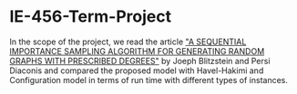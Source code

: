 # IE-456-Term-Project
In the scope of the project, we read the article ["A SEQUENTIAL IMPORTANCE SAMPLING ALGORITHM FOR GENERATING RANDOM GRAPHS WITH PRESCRIBED DEGREES"](https://statweb.stanford.edu/~cgates/PERSI/papers/GraphAlgorithm.pdf) by Joeph Blitzstein and Persi Diaconis and compared the proposed model with Havel-Hakimi and Configuration model in terms of run time with different types of instances.
